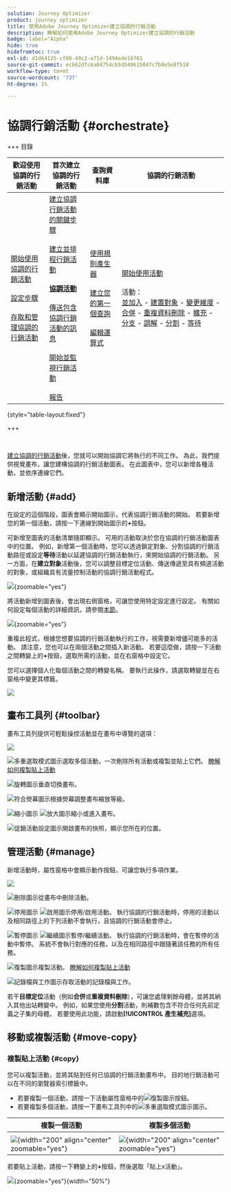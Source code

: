 ```yaml
---
solution: Journey Optimizer
product: journey optimizer
title: 使用Adobe Journey Optimizer建立協調的行銷活動
description: 瞭解如何使用Adobe Journey Optimizer建立協調的行銷活動
badge: label="Alpha"
hide: true
hidefromtoc: true
exl-id: d1d64125-cf00-49c2-a71d-1494ede16f61
source-git-commit: ecb62dfc6a04754cb5d549615047cfb8e5e8f518
workflow-type: tm+mt
source-wordcount: '737'
ht-degree: 1%

---
```


# 協調行銷活動 {#orchestrate}

+++ 目錄

| 歡迎使用協調的行銷活動 | 首次建立協調的行銷活動 | 查詢資料庫 | 協調的行銷活動 |
|---|---|---|---|
| [開始使用協調的行銷活動](gs-orchestrated-campaigns.md)<br/><br/>[設定步驟](configuration-steps.md)<br/><br/>[存取和管理協調的行銷活動](access-manage-orchestrated-campaigns.md) | [建立協調行銷活動的關鍵步驟](gs-campaign-creation.md)<br/><br/>[建立並排程行銷活動](create-orchestrated-campaign.md)<br/><br/><b>[協調活動](orchestrate-activities.md)</b><br/><br/>[傳送包含協調行銷活動的訊息](send-messages.md)<br/><br/>[開始並監視行銷活動](start-monitor-campaigns.md)<br/><br/>[報告](reporting-campaigns.md) | [使用規則產生器](orchestrated-rule-builder.md)<br/><br/>[建立您的第一個查詢](build-query.md)<br/><br/>[編輯運算式](edit-expressions.md) | [開始使用活動](activities/about-activities.md)<br/><br/>活動：<br/>[並加入](activities/and-join.md) - [建置對象](activities/build-audience.md) - [變更維度](activities/change-dimension.md) - [合併](activities/combine.md) - [重複資料刪除](activities/deduplication.md) - [擴充](activities/enrichment.md) - [分支](activities/fork.md) - [調解](activities/reconciliation.md) - [分割](activities/split.md) - [等待](activities/wait.md) |

{style="table-layout:fixed"}

+++

<br/>

[建立協調的行銷活動](gs-campaign-creation.md)後，您就可以開始協調它將執行的不同工作。 為此，我們提供視覺畫布，讓您建構協調的行銷活動圖表。 在此圖表中，您可以新增各種活動，並依序連線它們。

## 新增活動 {#add}

在設定的這個階段，圖表會顯示開始圖示，代表協調行銷活動的開始。 若要新增您的第一個活動，請按一下連線到開始圖示的&#x200B;**+**&#x200B;按鈕。

可新增至圖表的活動清單隨即顯示。 可用的活動取決於您在協調的行銷活動圖表中的位置。 例如，新增第一個活動時，您可以透過鎖定對象、分割協調的行銷活動路徑或設定&#x200B;**等待**&#x200B;活動以延遲協調的行銷活動執行，來開始協調的行銷活動。 另一方面，在&#x200B;**建立對象**&#x200B;活動後，您可以調整目標定位活動、傳送傳遞至具有頻道活動的對象，或組織具有流量控制活動的協調行銷活動程式。

![](assets/orchestrated-start.png){zoomable="yes"}

將活動新增到圖表後，會出現右側窗格，可讓您使用特定設定進行設定。 有關如何設定每個活動的詳細資訊，請參閱[本節](activities/about-activities.md)。

![](assets/orchestrated-configure-activities.png){zoomable="yes"}

重複此程式，根據您想要協調的行銷活動執行的工作，視需要新增儘可能多的活動。 請注意，您也可以在兩個活動之間插入新活動。 若要這麼做，請按一下活動之間轉變上的&#x200B;**+**&#x200B;按鈕，選取所需的活動，並在右窗格中設定它。

您可以選擇個人化每個活動之間的轉變名稱。 要執行此操作，請選取轉變並在右窗格中變更其標籤。

![](assets/canvas-transition.png)

## 畫布工具列 {#toolbar}

畫布工具列提供可輕鬆操控活動並在畫布中導覽的選項：

![](assets/orchestrated-toolbar.png)

![多重選取模式圖示](assets/do-not-localize/canvas-multiple.svg)選取多個活動，一次刪除所有活動或複製並貼上它們。 [瞭解如何複製貼上活動](#copy)

![旋轉圖示](assets/do-not-localize/canvas-rotate.svg)垂直切換畫布。

![符合熒幕圖示](assets/do-not-localize/canvas-fit.svg)根據熒幕調整畫布縮放等級。

![縮小圖示](assets/do-not-localize/canvas-zoomout.svg) ![放大圖示](assets/do-not-localize/canvas-zoomin.svg)縮小或進入畫布。

![促銷活動設定圖示](assets/do-not-localize/canvas-map.svg)開啟畫布的快照，顯示您所在的位置。

## 管理活動 {#manage}

新增活動時，屬性窗格中會顯示動作按鈕，可讓您執行多項作業。

![](assets/activity-action.png)

![刪除圖示](assets/do-not-localize/activity-delete.svg)從畫布中刪除活動。

![停用圖示](assets/do-not-localize/activity-disable.svg) ![啟用圖示](assets/do-not-localize/activity-enable.svg)停用/啟用活動。 執行協調的行銷活動時，停用的活動以及相同路徑上的下列活動不會執行，且協調的行銷活動會停止。

![暫停圖示](assets/do-not-localize/activity-pause.svg) ![繼續圖示](assets/do-not-localize/activity-resume.svg)暫停/繼續活動。 執行協調的行銷活動時，會在暫停的活動中暫停。 系統不會執行對應的任務，以及在相同路徑中跟隨著該任務的所有任務。

![復製圖示](assets/do-not-localize/activity-copy.svg)複製活動。 [瞭解如何複製貼上活動](#copy)

![記錄檔與工作圖示](assets/do-not-localize/activity-logs.svg)存取活動的記錄檔與工作。

若干&#x200B;**目標定位**&#x200B;活動（例如&#x200B;**合併**&#x200B;或&#x200B;**重複資料刪除**），可讓您處理剩餘母體，並將其納入其他出站轉變中。 例如，如果您使用&#x200B;**分割**&#x200B;活動，則補數包含不符合任何先前定義之子集的母體。 若要使用此功能，請啟動&#x200B;**[!UICONTROL 產生補充]**&#x200B;選項。

## 移動或複製活動 {#move-copy}

### 複製貼上活動 {#copy}

您可以複製活動，並將其貼到任何已協調的行銷活動畫布中。 目的地行銷活動可以在不同的瀏覽器索引標籤中。

* 若要複製一個活動，請按一下活動屬性窗格中的![復製圖示](assets/do-not-localize/activity-copy.svg)按鈕。
* 若要複製多個活動，請按一下畫布工具列中的![多重選取模式圖示](assets/do-not-localize/canvas-multiple.svg)圖示。

| 複製一個活動 | 複製多個活動 |
|  ---  |  ---  |
|  |
| ![](assets/orchestrated-copy-1.png){width="200" align="center" zoomable="yes"} | ![](assets/orchestrated-copy-2.png){width="200" align="center" zoomable="yes"} |

若要貼上活動，請按一下轉變上的&#x200B;**+**&#x200B;按鈕，然後選取「貼上x活動」。

![](assets/orchestrated-copy-3.png){zoomable="yes"}{width="50%"}

<!--## Example {#example}

Here is an orchestrated campaign example designed to send an email to all customers (other than VIP customers) with an email who are interested in coffee machines.

![](assets/workflow-example.png){zoomable="yes"}{zoomable="yes"}

To achieve this, activities below have been added:

* A **[!UICONTROL Fork]** activity that divides the orchestrated campaign into three paths (one for each set of customer),
* **[!UICONTROL Build audience]** activities to target the three sets of customers:

    * Customers with an email,
    * Customers belonging to the pre-existing "Interrested in Coffee Machine(s)" audience,
    * Customers belonging to the pre-existing "VIP ro reward" audience.

* A **[!UICONTROL Combine]** activity that groups together customers with an email and those interested in coffee machines,
* A **[!UICONTROL Combine]** activity that excludes VIP customers,
* An **[!UICONTROL Email delivery]** activity that sends an email to the resulting customers. 

Once you have completed the orchestrated campaign, add en **[!UICONTROL End]** activity at the end of the diagram. This activity allow you to visually mark the end of a workflow and has no functional impact.

After successfully designing the orchestrated campaign diagram, you can execute the orchestrated campaign and track the progress of its various tasks. [Learn how to start an orchestrated campaign and monitor its execution](start-monitor-campaigns.md)-->

